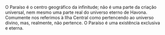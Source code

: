 ﻿O Paraíso é o centro geográfico da infinitude; não é uma parte da criação universal, nem mesmo uma parte real do universo eterno de Havona. Comumente nos referimos à Ilha Central como pertencendo ao universo divino, mas, realmente, não pertence. O Paraíso é uma existência exclusiva e eterna.